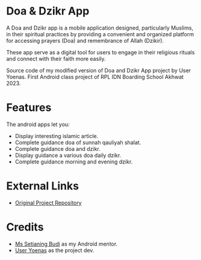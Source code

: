 # Doa & Dzikr App
A Doa and Dzikr app is a mobile application designed, particularly Muslims, in their spiritual practices by providing a convenient and organized platform for accessing prayers (Doa) and remembrance of Allah (Dzikir). 

These app serve as a digital tool for users to engage in their religious rituals and connect with their faith more easily. 

Source code of my modified version of Doa and Dzikr App project by User Yoenas. First Android class project of RPL IDN Boarding School Akhwat 2023. 

# Features
The android apps let you: 
- Display interesting islamic article.
- Complete guidance doa of sunnah qauliyah shalat. 
- Complete guidance doa and dzikr. 
- Display guidance a various doa daily dzikr.
- Complete guidance morning and evening dzikr.

# External Links
- [Original Project Repository](https://github.com/ameliacahyanii/Doa_and_Dzikr_App)

# Credits
- [Ms Setianing Budi](https://github.com/setianing-budi) as my Android mentor.
- [User Yoenas](https://github.com/Yoenas) as the project dev.
